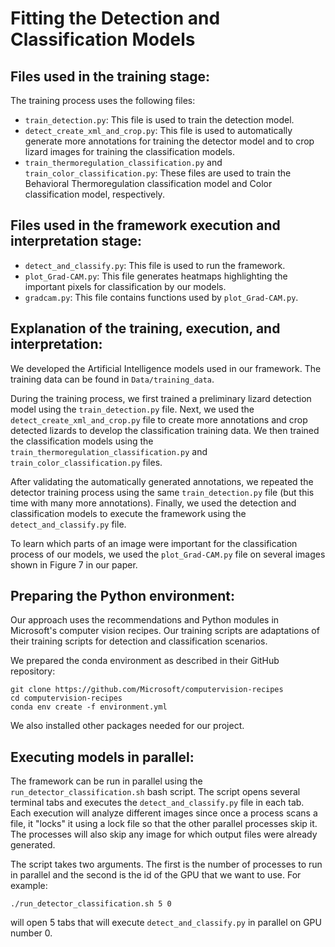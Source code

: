 # Fitting the Detection and Classification Models

## Files used in the training stage:

The training process uses the following files:

- `train_detection.py`: This file is used to train the detection model.
- `detect_create_xml_and_crop.py`: This file is used to automatically generate more annotations for training the detector model and to crop lizard images for training the classification models.
- `train_thermoregulation_classification.py` and `train_color_classification.py`: These files are used to train the Behavioral Thermoregulation classification model and Color classification model, respectively.

## Files used in the framework execution and interpretation stage:

- `detect_and_classify.py`: This file is used to run the framework. 
- `plot_Grad-CAM.py`: This file generates heatmaps highlighting the important pixels for classification by our models. 
- `gradcam.py`: This file contains functions used by `plot_Grad-CAM.py`.

## Explanation of the training, execution, and interpretation:

We developed the Artificial Intelligence models used in our framework. The training data can be found in `Data/training_data`.

During the training process, we first trained a preliminary lizard detection model using the `train_detection.py` file. Next, we used the `detect_create_xml_and_crop.py` file to create more annotations and crop detected lizards to develop the classification training data. We then trained the classification models using the `train_thermoregulation_classification.py` and `train_color_classification.py` files. 

After validating the automatically generated annotations, we repeated the detector training process using the same `train_detection.py` file (but this time with many more annotations). Finally, we used the detection and classification models to execute the framework using the `detect_and_classify.py` file.

To learn which parts of an image were important for the classification process of our models, we used the `plot_Grad-CAM.py` file on several images shown in Figure 7 in our paper.

## Preparing the Python environment:

Our approach uses the recommendations and Python modules in Microsoft's computer vision recipes. Our training scripts are adaptations of their training scripts for detection and classification scenarios. 

We prepared the conda environment as described in their GitHub repository:
```
git clone https://github.com/Microsoft/computervision-recipes
cd computervision-recipes
conda env create -f environment.yml
```
We also installed other packages needed for our project.

## Executing models in parallel:

The framework can be run in parallel using the `run_detector_classification.sh` bash script. The script opens several terminal tabs and executes the `detect_and_classify.py` file in each tab. Each execution will analyze different images since once a process scans a file, it "locks" it using a lock file so that the other parallel processes skip it. The processes will also skip any image for which output files were already generated.

The script takes two arguments. The first is the number of processes to run in parallel and the second is the id of the GPU that we want to use. For example:
```
./run_detector_classification.sh 5 0
```
will open 5 tabs that will execute `detect_and_classify.py` in parallel on GPU number 0.
